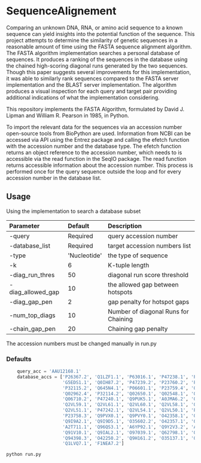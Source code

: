 # SequenceAlignement

Comparing an unknown DNA, RNA, or amino acid sequence to a known sequence can yield insights into the potential function of the sequence. This project attempts to determine the similarity of genetic sequences in a reasonable amount of time using the FASTA sequence alignment algorithm. The FASTA algorithm implementation searches a personal database of sequences. It produces a ranking of the sequences in the database using the chained high-scoring diagonal runs generated by the two sequences. Though this paper suggests several improvements for this implementation, it was able to similarly rank sequences compared to the FASTA server implementation and the BLAST server implementation. The algorithm produces a visual inspection for each query and target pair providing additional indications of what the implementation considering.

This repository implements the FASTA Algorithm, formulated by David J. Lipman and William R. Pearson in 1985, in Python.

To import the relevant data for the sequences via an accession number open-source tools from BioPython are used. Information from NCBI can be accessed via API using the Entrez package and calling the efetch function with the accession number and the database type. The efetch function returns an object reference to the accession number, which needs to is accessible via the read function in the SeqIO package. The read function returns accessible information about the accession number. This process is performed once for the query sequence outside the loop and for every accession number in the database list.

## Usage
Using the implementation to search a database subset

| Parameter                 | Default       | Description   |	
| :------------------------ |:------------- | :-----------------------------------------|
|-query                     | Required      | query accession number      
|-database_list             | Required      | target accession numbers list
|-type                      | 'Nucleotide'  | the type of sequence
|-k                         | 6             | K-tuple length              
|-diag_run_thres            | 50            | diagonal run score threshold
|-diag_allowed_gap          | 10            | the allowed gap between hotspots        
|-diag_gap_pen              | 2             | gap penalty for hotspot gaps
|-num_top_diags             | 10            | Number of diagonal Runs for Chaining  
|-chain_gap_pen             | 20            | Chaining gap penalty           

The accession numbers must be changed manually in run.py
### Defaults
```python
    query_acc = 'AAU12168.1'
    database_accs = ['P26367.2', 'Q1LZF1.1', 'P63016.1', 'P47238.1', 'P55864.1', 'P26630.1', 'O73917.1', 'P47237.1',
                     'G5EDS1.1', 'Q0IH87.2', 'P47239.2', 'P23760.2', 'P24610.2', 'O43316.1', 'P09082.1', 'O88436.1',
                     'P32115.2', 'Q645N4.1', 'P06601.1', 'P23759.4', 'O18381.3', 'Q90268.2', 'O57685.2', 'O57682.2',
                     'Q02962.4', 'P32114.2', 'Q02650.1', 'Q02548.1', 'Q00288.3', 'P09083.2', 'Q9YH95.1', 'P51974.2',
                     'Q06710.2', 'P47240.1', 'Q9PUK5.1', 'A0JMA6.2', 'Q5R9M8.1', 'Q28DP6.2', 'P47236.1', 'Q2VL57.1',
                     'Q2VL59.1', 'Q2VL61.1', 'Q2VL60.1', 'Q2VL58.1', 'Q2VL62.1', 'P55771.3', 'P23757.3', 'Q2L4T2.1',
                     'Q2VL51.1', 'P47242.1', 'Q2VL54.1', 'Q2VL50.1', 'P55166.1', 'Q2VL56.1', 'P09084.4', 'P15863.4',
                     'P23758.3', 'Q9PVX0.1', 'Q9PVY0.1', 'O42358.1', 'O42356.2', 'O42201.2', 'Q06453.2', 'O42567.2',
                     'Q9I9A2.1', 'Q9I9D5.1', 'O35602.2', 'O42357.1', 'Q9JLT7.1', 'O42115.1', 'Q9W2Q1.2', 'Q96IS3.1',
                     'A2T711.1', 'Q96QS3.1', 'A6YP92.1', 'Q9Y2V3.2', 'A6NNA5.1', 'Q8BYH0.2', 'Q7YRX0.1', 'O35085.3',
                     'Q91V10.1', 'Q9IAL2.1', 'O97039.1', 'Q62798.1', 'Q9GMA3.1', 'Q9NZR4.2', 'Q90277.1', 'Q4LAL6.1',
                     'Q94398.3', 'O42250.2', 'Q9H161.2', 'O35137.1', 'Q0P031.1', 'Q26657.2', 'O95076.2', 'O70137.1',
                     'Q1LVQ7.1', 'F1NEA7.2']
```

```python
python run.py
```

